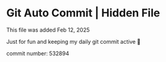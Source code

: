 # Git Auto Commit | Hidden File

This file was added Feb 12, 2025

Just for fun and keeping my daily git commit active 🤪

commit number: 532894
